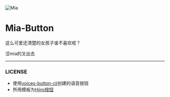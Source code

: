 ![Mia](https://www.daecnlt.com/api/mia.png)

# Mia-Button

这么可爱还清楚的女孩子谁不喜欢呢？

涩mia的叉出去

------

### LICENSE

- 使用[voices-button-cli](https://github.com/blacktunes/voices-button-cli)创建的语音按钮
- 所用模板为[Hiiro按钮](https://github.com/blacktunes/hiiro-button)

